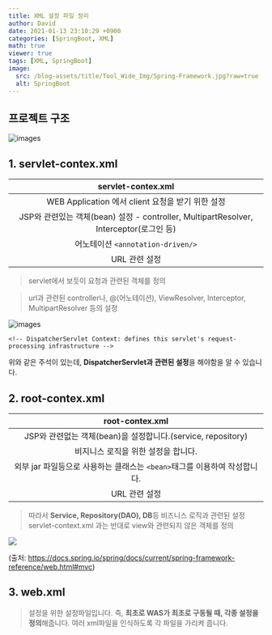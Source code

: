 ```yaml
---
title: XML 설정 파일 정리
author: David
date: 2021-01-13 23:10:29 +0900
categories: [SpringBoot, XML]
math: true
viewer: true
tags: [XML, SpringBoot]
image:
  src: /blog-assets/title/Tool_Wide_Img/Spring-Framework.jpg?raw=true
  alt: SpringBoot
---
```


## 프로젝트 구조
![images](https://media.vlpt.us/images/zkffhtm6523/post/e0b2bd9c-bc1d-45d5-a751-ae2bfd3e9e12/image.png)

## 1. servlet-contex.xml
| servlet-contex.xml |
| - |
| <center>WEB Application 에서 client 요청을 받기 위한 설정 <center>|
| <center> JSP와 관련있는 객체(bean) 설정 - controller, MultipartResolver, Interceptor(로그인 등) <center> |
| <center> 어노테이션 ```<annotation-driven/>``` </center>|
| <center> URL 관련 설정 </center>|

> servlet에서 보듯이 요청과 관련된 객체를 정의

>url과 관련된 controller나, @(어노테이션), ViewResolver, Interceptor, MultipartResolver 등의 설정

![images](https://images.velog.io/images/zkffhtm6523/post/1e6f10f5-06d5-49d8-8d73-9319377b4578/image.png)

```
<!-- DispatcherServlet Context: defines this servlet's request-processing infrastructure -->
```

위와 같은 주석이 있는데, **DispatcherServlet과 관련된 설정**을 해야함을 알 수 있습니다.

## 2. root-contex.xml
| root-contex.xml |
| - |
| <center> JSP와 관련없는 객체(bean)을 설정합니다.(service, repository) <center>|
| <center>  비지니스 로직을 위한 설정을 합니다. <center> |
| <center> 외부 jar 파일등으로 사용하는 클래스는 `<bean>`태그를 이용하여 작성합니다. </center>|
| <center> URL 관련 설정 </center>|
  
>따라서 **Service, Repository(DAO), DB**등 비즈니스 로직과 관련된 설정
 servlet-context.xml 과는 반대로 view와 관련되지 않은 객체를 정의
  
![](https://images.velog.io/images/zkffhtm6523/post/39a725c0-f4aa-4e5a-8a2b-d6000fe528ab/image.png)
  
(출처: https://docs.spring.io/spring/docs/current/spring-framework-reference/web.html#mvc)
  
## 3. web.xml
  
>설정을 위한 설정파일입니다.
즉, **최초로 WAS가 최초로 구동될 때, 각종 설정을 정의**해줍니다.
여러 xml파일을 인식하도록 각 파일을 가리켜 줍니다.